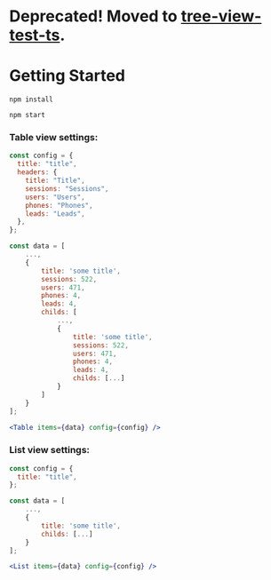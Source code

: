 # Deprecated! Moved to [tree-view-test-ts](https://github.com/galexth/tree-view-test-ts).


# Getting Started

`npm install`

`npm start`

### Table view settings:

```js
const config = {
  title: "title",
  headers: {
    title: "Title",
    sessions: "Sessions",
    users: "Users",
    phones: "Phones",
    leads: "Leads",
  },
};

const data = [
    ...,
    {
        title: 'some title',
        sessions: 522,
        users: 471,
        phones: 4,
        leads: 4,
        childs: [
            ...,
            {
                title: 'some title',
                sessions: 522,
                users: 471,
                phones: 4,
                leads: 4,
                childs: [...]
            }
        ]
    }
];
```

```jsx
<Table items={data} config={config} />
```

### List view settings:

```js
const config = {
  title: "title",
};

const data = [
    ...,
    {
        title: 'some title',
        childs: [...]
    }
];
```

```jsx
<List items={data} config={config} />
```
